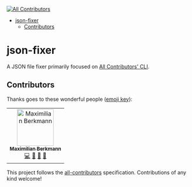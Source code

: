 <!-- START doctoc generated TOC please keep comment here to allow auto update -->
[![All Contributors](https://img.shields.io/badge/all_contributors-0-orange.svg?style=flat-square)](#contributors)
<!-- DON'T EDIT THIS SECTION, INSTEAD RE-RUN doctoc TO UPDATE -->

- [json-fixer](#json-fixer)
  - [Contributors](#contributors)

<!-- END doctoc generated TOC please keep comment here to allow auto update -->

# json-fixer

A JSON file fixer primarily focused on [All Contributors' CLI](https://github.com/all-contributors/all-contributors-cli).

## Contributors

<!-- ALL-CONTRIBUTORS-LIST:START - Do not remove or modify this section -->
<!-- prettier-ignore -->
<!-- ALL-CONTRIBUTORS-LIST:END -->
Thanks goes to these wonderful people ([emoji key](https://allcontributors.org/docs/en/emoji-key)):

<!-- ALL-CONTRIBUTORS-LIST:START - Do not remove or modify this section -->
<!-- prettier-ignore -->
<table><tr><td align="center"><a href="http://maxcubing.wordpress.com"><img src="https://avatars0.githubusercontent.com/u/8260834?v=4" width="100px;" alt="Maximilian Berkmann"/><br /><sub><b>Maximilian Berkmann</b></sub></a><br /><a href="https://github.com/Berkmann18/json-fixer/commits?author=Berkmann18" title="Code">💻</a> <a href="https://github.com/Berkmann18/json-fixer/commits?author=Berkmann18" title="Documentation">📖</a> <a href="#ideas-Berkmann18" title="Ideas, Planning, & Feedback">🤔</a> <a href="#maintenance-Berkmann18" title="Maintenance">🚧</a></td></tr></table>

<!-- ALL-CONTRIBUTORS-LIST:END -->

This project follows the [all-contributors](https://github.com/all-contributors/all-contributors) specification. Contributions of any kind welcome!
